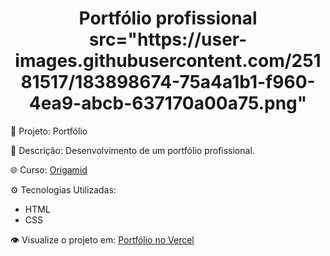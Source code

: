 <h1 align="center">Portfólio profissional src="https://user-images.githubusercontent.com/25181517/183898674-75a4a1b1-f960-4ea9-abcb-637170a00a75.png"</h1>

🚀 Projeto: Portfólio

📂 Descrição: Desenvolvimento de um portfólio profissional.

🌐 Curso: [Origamid](https://www.origamid.com/)

⚙️ Tecnologias Utilizadas:
   - HTML
   - CSS

👁️ Visualize o projeto em: [Portfólio no Vercel](https://portfolio-tech-wg.vercel.app/)
